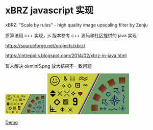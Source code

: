# xBRZ javascript 实现

xBRZ: "Scale by rules" - high quality image upscaling filter by Zenju

原算法用 c++ 实现，js 版本参考 c++ 源码和社区提供的 java 实现

<https://sourceforge.net/projects/xbrz/>

<https://intrepidis.blogspot.com/2014/02/xbrz-in-java.html>

暂未解决 okmini5.png 放大结果不一致问题

<img src="./source.png" alt="source">

<img src="./target.png" alt="target">

[Demo](https://intrepidis.blogspot.com/2014/02/xbrz-in-java.html)
